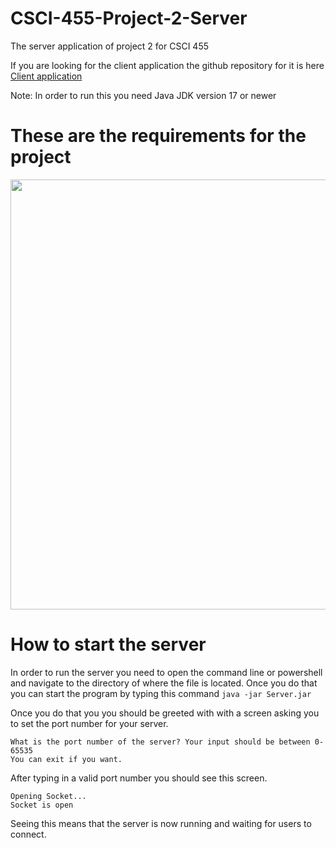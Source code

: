 # CSCI-455-Project-2-Server
The server application of project 2 for CSCI 455

If you are looking for the client application the github repository for it is here [Client application](https://github.com/brandon57/CSCI-455-Project-1-Client)

Note: In order to run this you need Java JDK version 17 or newer

# These are the requirements for the project
<p align="center">
  <img src="Documents/project2_2023_Fall_pg1.png" width="688" />
</p>

# How to start the server
In order to run the server you need to open the command line or powershell and navigate to the directory of where the file is located.
Once you do that you can start the program by typing this command `java -jar Server.jar`

Once you do that you you should be greeted with with a screen asking you to set the port number for your server.
```text
What is the port number of the server? Your input should be between 0-65535
You can exit if you want.
```
After typing in a valid port number you should see this screen.
```text
Opening Socket...
Socket is open
```
Seeing this means that the server is now running and waiting for users to connect.
